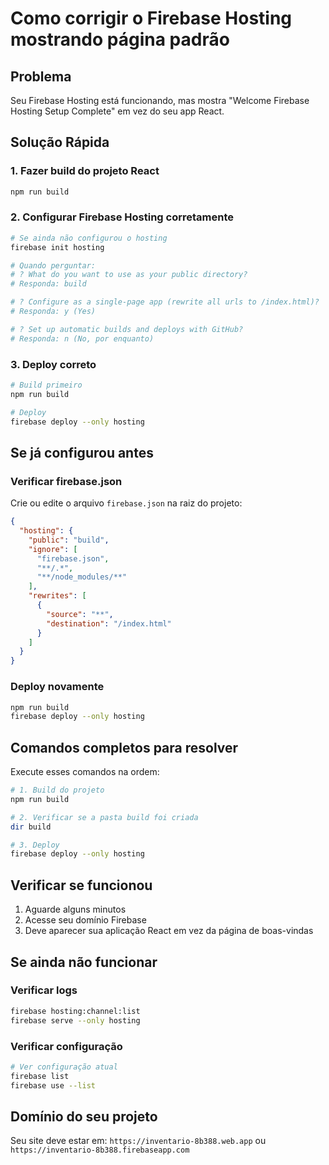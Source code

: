 # Como corrigir o Firebase Hosting mostrando página padrão

## Problema
Seu Firebase Hosting está funcionando, mas mostra "Welcome Firebase Hosting Setup Complete" em vez do seu app React.

## Solução Rápida

### 1. Fazer build do projeto React
```bash
npm run build
```

### 2. Configurar Firebase Hosting corretamente
```bash
# Se ainda não configurou o hosting
firebase init hosting

# Quando perguntar:
# ? What do you want to use as your public directory? 
# Responda: build

# ? Configure as a single-page app (rewrite all urls to /index.html)?
# Responda: y (Yes)

# ? Set up automatic builds and deploys with GitHub?
# Responda: n (No, por enquanto)
```

### 3. Deploy correto
```bash
# Build primeiro
npm run build

# Deploy
firebase deploy --only hosting
```

## Se já configurou antes

### Verificar firebase.json
Crie ou edite o arquivo `firebase.json` na raiz do projeto:

```json
{
  "hosting": {
    "public": "build",
    "ignore": [
      "firebase.json",
      "**/.*",
      "**/node_modules/**"
    ],
    "rewrites": [
      {
        "source": "**",
        "destination": "/index.html"
      }
    ]
  }
}
```

### Deploy novamente
```bash
npm run build
firebase deploy --only hosting
```

## Comandos completos para resolver

Execute esses comandos na ordem:

```bash
# 1. Build do projeto
npm run build

# 2. Verificar se a pasta build foi criada
dir build

# 3. Deploy
firebase deploy --only hosting
```

## Verificar se funcionou

1. Aguarde alguns minutos
2. Acesse seu domínio Firebase
3. Deve aparecer sua aplicação React em vez da página de boas-vindas

## Se ainda não funcionar

### Verificar logs
```bash
firebase hosting:channel:list
firebase serve --only hosting
```

### Verificar configuração
```bash
# Ver configuração atual
firebase list
firebase use --list
```

## Domínio do seu projeto
Seu site deve estar em:
`https://inventario-8b388.web.app`
ou
`https://inventario-8b388.firebaseapp.com`
